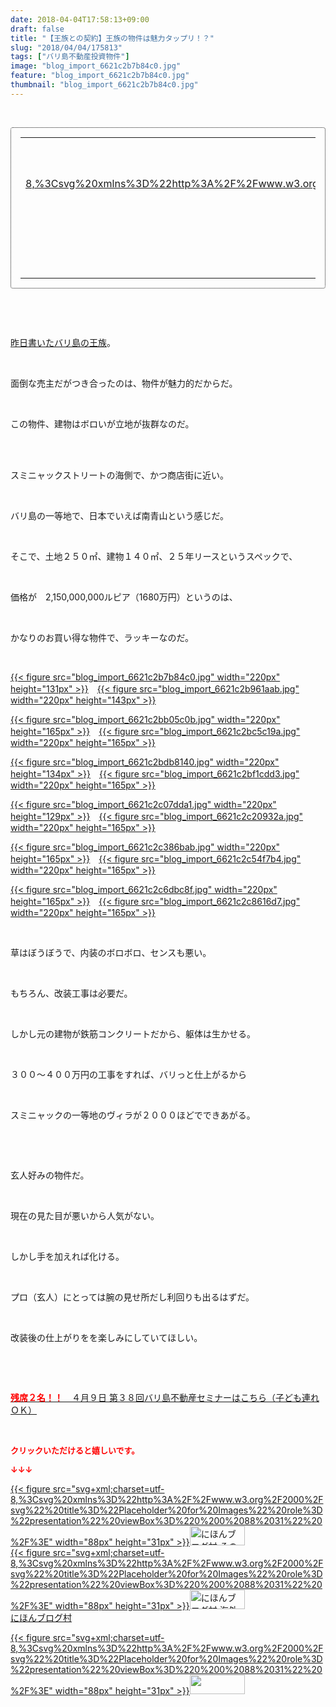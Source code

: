 ```yaml
---
date: 2018-04-04T17:58:13+09:00
draft: false
title: "【王族との契約】王族の物件は魅力タップリ！？"
slug: "2018/04/04/175813"
tags: ["バリ島不動産投資物件"]
image: "blog_import_6621c2b7b84c0.jpg"
feature: "blog_import_6621c2b7b84c0.jpg"
thumbnail: "blog_import_6621c2b7b84c0.jpg"
---
```

<p> </p><div contenteditable="false" style="padding: 15px; border-radius: 4px; border: 1px dotted currentColor; border-image: none;"><table border="0" cellpadding="0" cellspacing="0" style="margin: 0px; table-layout: fixed;" width="100%">	<tbody width="100%">		<tr>			<td aligin="center" style="vertical-align: middle;" width="95"><span style="text-align: center; display: block;"><a href="affiliate.do?affiliateId=37079476" alt0="BlogAffiliate" target="_blank" rel="nofollow">{{< figure src="svg+xml;charset=utf-8,%3Csvg%20xmlns%3D%22http%3A%2F%2Fwww.w3.org%2F2000%2Fsvg%22%20title%3D%22Placeholder%20for%20Images%22%20role%3D%22presentation%22%20viewBox%3D%220%200%201%201%22%20%2F%3E"  >}}<noscript><img alt="稼げる人の常識、稼げない人の常識" border="0" data-img="affiliate" src="https://images-fe.ssl-images-amazon.com/images/I/51Ft8zEBpkL._SL160_.jpg" style="margin: 0px; vertical-align: middle; max-width: 95px;"></noscript></a></span></td>			<td style="line-height: 1.5; padding-left: 15px; vertical-align: middle;"><a href="affiliate.do?affiliateId=37079476" alt0="BlogAffiliate" target="_blank" rel="nofollow">稼げる人の常識、稼げない人の常識</a>			<div style="padding: 3px 0px;">1,200円</div>			<div style="font-size: 0.83em;">Amazon</div></td>		</tr>	</tbody></table></div><p> </p><p> </p><p><a href="https://ameblo.jp/baliclub/entry-12365533868.html" target="_blank">昨日書いたバリ島の王族</a>。</p><p> </p><p>面倒な売主だがつき合ったのは、物件が魅力的だからだ。</p><p> </p><p>この物件、建物はボロいが立地が抜群なのだ。</p><p> </p><p><br/>スミニャックストリートの海側で、かつ商店街に近い。</p><p> </p><p>バリ島の一等地で、日本でいえば南青山という感じだ。</p><p> </p><p>そこで、土地２５０㎡、建物１４０㎡、２５年リースというスペックで、</p><p> </p><p>価格が　2,150,000,000ルピア（1680万円）というのは、</p><p> </p><p>かなりのお買い得な物件で、ラッキーなのだ。</p><p> </p><p><a href="blog_import_6621c2b7b84c0.jpg">{{< figure src="blog_import_6621c2b7b84c0.jpg" width="220px" height="131px" >}}</a>　<a href="blog_import_6621c2b961aab.jpg">{{< figure src="blog_import_6621c2b961aab.jpg" width="220px" height="143px" >}}</a></p><p><a href="blog_import_6621c2bb05c0b.jpg">{{< figure src="blog_import_6621c2bb05c0b.jpg" width="220px" height="165px" >}}</a>　<a href="blog_import_6621c2bc5c19a.jpg">{{< figure src="blog_import_6621c2bc5c19a.jpg" width="220px" height="165px" >}}</a></p><p><a href="blog_import_6621c2bdb8140.jpg">{{< figure src="blog_import_6621c2bdb8140.jpg" width="220px" height="134px" >}}</a>　<a href="blog_import_6621c2bf1cdd3.jpg">{{< figure src="blog_import_6621c2bf1cdd3.jpg" width="220px" height="165px" >}}</a></p><p><a href="blog_import_6621c2c07dda1.jpg">{{< figure src="blog_import_6621c2c07dda1.jpg" width="220px" height="129px" >}}</a>　<a href="blog_import_6621c2c20932a.jpg">{{< figure src="blog_import_6621c2c20932a.jpg" width="220px" height="165px" >}}</a></p><p><a href="blog_import_6621c2c386bab.jpg">{{< figure src="blog_import_6621c2c386bab.jpg" width="220px" height="165px" >}}</a>　<a href="blog_import_6621c2c54f7b4.jpg">{{< figure src="blog_import_6621c2c54f7b4.jpg" width="220px" height="165px" >}}</a></p><p><a href="blog_import_6621c2c6dbc8f.jpg">{{< figure src="blog_import_6621c2c6dbc8f.jpg" width="220px" height="165px" >}}</a>　<a href="blog_import_6621c2c8616d7.jpg">{{< figure src="blog_import_6621c2c8616d7.jpg" width="220px" height="165px" >}}</a></p><p> </p><p>草はぼうぼうで、内装のボロボロ、センスも悪い。</p><p> </p><p>もちろん、改装工事は必要だ。</p><p> </p><p>しかし元の建物が鉄筋コンクリートだから、躯体は生かせる。</p><p> </p><p>３００～４００万円の工事をすれば、バリっと仕上がるから</p><p> </p><p>スミニャックの一等地のヴィラが２０００ほどでできあがる。</p><p> </p><p> </p><p>玄人好みの物件だ。</p><p> </p><p>現在の見た目が悪いから人気がない。</p><p> </p><p>しかし手を加えれば化ける。</p><p> </p><p>プロ（玄人）にとっては腕の見せ所だし利回りも出るはずだ。</p><p> </p><p>改装後の仕上がりをを楽しみにしていてほしい。</p><p> </p><p> </p><p><span style="text-decoration: underline;"><a href="iin.co.jp" target="_blank"><span style="font-weight: bold;"><span style="color: rgb(255, 0, 0);">残席２名！！　</span></span>４月９日 第３８回バリ島不動産セミナーはこちら（子ども連れＯＫ）</a></span></p><p> </p><p><font color="#ff0000" size="2"><strong>クリックいただけると嬉しいです。</strong></font></p><p><font color="#ff0000" size="2"><strong>↓↓↓</strong></font></p><p><a href="ranking.html?p_cid=01260127" id="&amp;blogmura_banner" target="_blank">{{< figure src="svg+xml;charset=utf-8,%3Csvg%20xmlns%3D%22http%3A%2F%2Fwww.w3.org%2F2000%2Fsvg%22%20title%3D%22Placeholder%20for%20Images%22%20role%3D%22presentation%22%20viewBox%3D%220%200%2088%2031%22%20%2F%3E" width="88px" height="31px" >}}<noscript><img alt="にほんブログ村 その他生活ブログ 不動産投資へ" border="0" height="31" src="https://img-proxy.blog-video.jp/images?url=http%3A%2F%2Flife.blogmura.com%2Fhudousantoushi%2Fimg%2Fhudousantoushi88_31.gif" width="88"></noscript></a><br/><a href="ranking.html?p_cid=01260127" target="_blank">{{< figure src="svg+xml;charset=utf-8,%3Csvg%20xmlns%3D%22http%3A%2F%2Fwww.w3.org%2F2000%2Fsvg%22%20title%3D%22Placeholder%20for%20Images%22%20role%3D%22presentation%22%20viewBox%3D%220%200%2088%2031%22%20%2F%3E" width="88px" height="31px" >}}<noscript><img alt="にほんブログ村 海外生活ブログ バリ島情報へ" border="0" height="31" src="https://img-proxy.blog-video.jp/images?url=http%3A%2F%2Foverseas.blogmura.com%2Fbali%2Fimg%2Fbali88_31.gif" width="88"></noscript></a><br/><a href="ranking.html?p_cid=01260127" target="_blank">にほんブログ村</a></p><p><a href="link.php?1804582" title="人気ブログランキングへ">{{< figure src="svg+xml;charset=utf-8,%3Csvg%20xmlns%3D%22http%3A%2F%2Fwww.w3.org%2F2000%2Fsvg%22%20title%3D%22Placeholder%20for%20Images%22%20role%3D%22presentation%22%20viewBox%3D%220%200%2088%2031%22%20%2F%3E" width="88px" height="31px" >}}<noscript><img border="0" height="31" src="https://blog.with2.net/img/banner/banner_22.gif" width="88"></noscript></a></p><p> </p>

